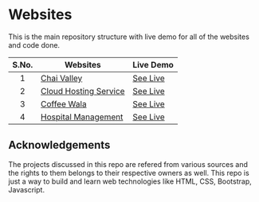 # Websites

This is the main repository structure with live demo for all of the websites and code done.

|  S.No.| Websites       | Live Demo  |
|  :-:  |---------------|-----------------------------------------------------------------------------------------------------|
|1|[Chai Valley](https://github.com/RajAnand-132/Websites/tree/main/Chai%20Valley)   |[See Live](https://rajanand-132.github.io/Websites/Chai%20Valley/)|
|2|[Cloud Hosting Service](https://github.com/RajAnand-132/Websites/tree/main/Cloud%20hosting%20service)     |[See Live](https://rajanand-132.github.io/Websites/Cloud%20hosting%20service/)|
|3|[Coffee Wala](https://github.com/RajAnand-132/Websites/tree/main/Coffee%20Wala)   |[See Live](https://rajanand-132.github.io/Websites/Coffee%20Wala/)|
|4|[Hospital Management](https://github.com/RajAnand-132/Websites/tree/main/Hospital-Management)  |[See Live](https://rajanand-132.github.io/Websites/Hospital-Management/)

## Acknowledgements

The projects discussed in this repo are refered from various sources and the rights to them belongs to their respective owners as well. This repo is just a way to build and learn web technologies like HTML, CSS, Bootstrap, Javascript.